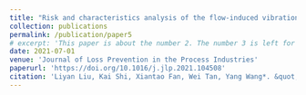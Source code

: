 ```yaml
---
title: "Risk and characteristics analysis of the flow-induced vibration of the dip tube in opposed multi-burner gasier"
collection: publications
permalink: /publication/paper5
# excerpt: 'This paper is about the number 2. The number 3 is left for future work.'
date: 2021-07-01
venue: 'Journal of Loss Prevention in the Process Industries'
paperurl: 'https://doi.org/10.1016/j.jlp.2021.104508'
citation: 'Liyan Liu, Kai Shi, Xiantao Fan, Wei Tan, Yang Wang*. &quot;Risk and characteristics analysis of the flow-induced vibration of the dip tube in opposed multi-burner gasier.&quot; <i>Journal of Loss Prevention in the Process Industries</i>. 2021, 71, 104508.'
---
```

